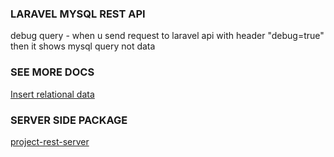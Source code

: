 ### LARAVEL MYSQL REST API

debug query - when u send request to laravel api with header "debug=true" then it shows mysql query not data 



### SEE MORE DOCS  

[Insert relational data](https://github.com/kriit24/project-rest-client/blob/master/src/docs/rest_api/Insert_relational_data.md)



### SERVER SIDE PACKAGE
[project-rest-server](https://packagist.org/packages/kriit24/project-rest-server)
